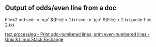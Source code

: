 ## Output of odds/even line from a doc

File=2.md
sed -n 'n;p' ${File} > 1.txt
sed -n 'p;n' ${File} > 2.txt
paste 1.txt 2.txt

[text processing - Print odd-numbered lines, print even-numbered lines - Unix & Linux Stack Exchange](https://unix.stackexchange.com/questions/26723/print-odd-numbered-lines-print-even-numbered-lines)
